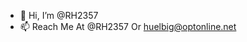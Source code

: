 - 👋 Hi, I’m @RH2357
- 📫 Reach Me At @RH2357 Or huelbig@optonline.net

<!---
RH2357/RH2357 is a ✨ special ✨ repository because its `README.md` (this file) appears on your GitHub profile.
You can click the Preview link to take a look at your changes.
--->
